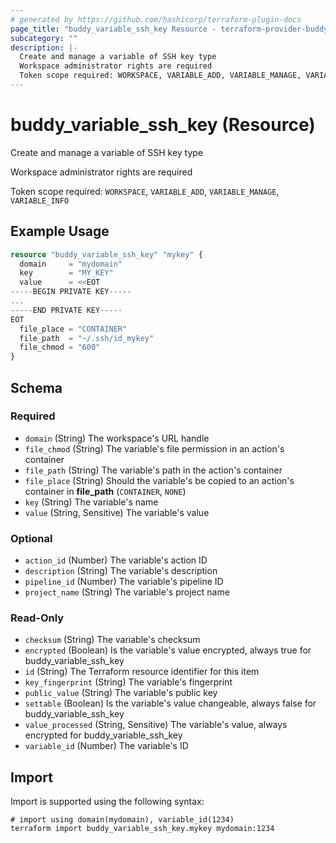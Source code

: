 ```yaml
---
# generated by https://github.com/hashicorp/terraform-plugin-docs
page_title: "buddy_variable_ssh_key Resource - terraform-provider-buddy"
subcategory: ""
description: |-
  Create and manage a variable of SSH key type
  Workspace administrator rights are required
  Token scope required: WORKSPACE, VARIABLE_ADD, VARIABLE_MANAGE, VARIABLE_INFO
---
```


# buddy_variable_ssh_key (Resource)

Create and manage a variable of SSH key type

Workspace administrator rights are required

Token scope required: `WORKSPACE`, `VARIABLE_ADD`, `VARIABLE_MANAGE`, `VARIABLE_INFO`

## Example Usage

```terraform
resource "buddy_variable_ssh_key" "mykey" {
  domain     = "mydomain"
  key        = "MY_KEY"
  value      = <<EOT
-----BEGIN PRIVATE KEY-----
...
-----END PRIVATE KEY-----
EOT
  file_place = "CONTAINER"
  file_path  = "~/.ssh/id_mykey"
  file_chmod = "600"
}
```

<!-- schema generated by tfplugindocs -->
## Schema

### Required

- `domain` (String) The workspace's URL handle
- `file_chmod` (String) The variable's file permission in an action's container
- `file_path` (String) The variable's path in the action's container
- `file_place` (String) Should the variable's be copied to an action's container in **file_path** (`CONTAINER`, `NONE`)
- `key` (String) The variable's name
- `value` (String, Sensitive) The variable's value

### Optional

- `action_id` (Number) The variable's action ID
- `description` (String) The variable's description
- `pipeline_id` (Number) The variable's pipeline ID
- `project_name` (String) The variable's project name

### Read-Only

- `checksum` (String) The variable's checksum
- `encrypted` (Boolean) Is the variable's value encrypted, always true for buddy_variable_ssh_key
- `id` (String) The Terraform resource identifier for this item
- `key_fingerprint` (String) The variable's fingerprint
- `public_value` (String) The variable's public key
- `settable` (Boolean) Is the variable's value changeable, always false for buddy_variable_ssh_key
- `value_processed` (String, Sensitive) The variable's value, always encrypted for buddy_variable_ssh_key
- `variable_id` (Number) The variable's ID

## Import

Import is supported using the following syntax:

```shell
# import using domain(mydomain), variable_id(1234)
terraform import buddy_variable_ssh_key.mykey mydomain:1234
```
